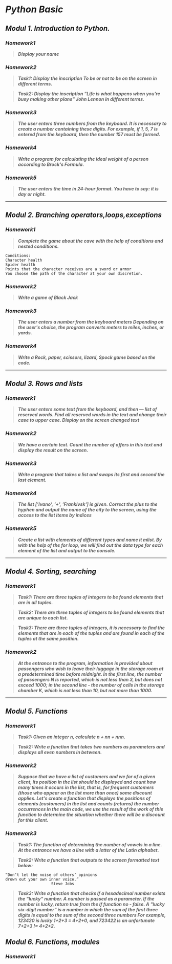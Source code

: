 # ___Python Basic___
## ___Modul 1. Introduction to Python.___
### ___Homework1___ 
>___Display your name___
### ___Homework2___
>___Task1: Display the inscription To be or not to be on the screen
in different terms.___

>___Task2: Display the inscription "Life is what happens when
you're busy making other plans" John Lennon in different
terms.___
### ___Homework3___
>___The user enters three numbers from the keyboard. It is necessary 
to create a number containing these digits. For example,
if 1, 5, 7 is entered from the keyboard, then the number 157 must be formed.___
### ___Homework4___
>___Write a program for calculating the ideal weight of a person according to Brock's Formula.___
### ___Homework5___
>___The user enters the time in 24-hour format.
You have to say: it is day or night.___
____
## ___Modul 2. Branching operators,loops,exceptions___
### ___Homework1___
>___Complete the game about the cave with the help of conditions and nested conditions.___
```
Conditions:
Character health
Spider health
Points that the character receives are a sword or armor
You choose the path of the character at your own discretion.
```
### ___Homework2___
>___Write a game of Black Jack___
### ___Homework3___
>___The user enters a number from the keyboard
meters Depending on the user's choice, the program
converts meters to miles, inches, or yards.___
### ___Homework4___
>___Write a Rock, paper, scissors, lizard, Spock game based on the code.___
____
## ___Modul 3. Rows and lists___
### ___Homework1___
>___The user enters some text from the keyboard, and then —
list of reserved words. Find all reserved words in the text and change their case to upper case. Display on the screen
changed text___
### ___Homework2___
>___We have a certain text. Count the number of offers in
this text and display the result on the screen.___
### ___Homework3___
>___Write a program that takes a list and swaps its first and second
the last element.___
### ___Homework4___
>___The list ['Ivano', '+', 'Frankivsk'] is given. Correct the plus to the hyphen and output
the name of the city to the screen, using the access to the list items by
indices___
### ___Homework5___
>___Create a list with elements of different types and name it mlist. By
with the help of the for loop, we will find out the data type for each element of the list and
output to the console.___
____
## ___Modul 4. Sorting, searching___
### ___Homework1___
>___Task1: There are three tuples of integers to be found
elements that are in all tuples.___

>___Task2: There are three tuples of integers to be found
elements that are unique to each list.___

>___Task3: There are three tuples of integers, it is necessary to find the elements that are in each of the tuples and are found
in each of the tuples at the same position.___
### ___Homework2___
>___At the entrance to the program, information is provided about passengers who wish to leave their luggage in the storage room at a predetermined time before midnight. In the first line, the number of passengers N is reported, which is not less than 3, but does not exceed 1000; in the second line - the number of cells in the storage chamber K, which is not less than 10, but not more than 1000.___
____
## ___Modul 5. Functions___
### ___Homework1___
>___Task1: Given an integer n, calculate n + nn + nnn.___

>___Task2: Write a function that takes two numbers as parameters
and displays all even numbers in between.___
### ___Homework2___
>___Suppose that we have a list of customers and we for
of a given client, its position in the list should be displayed
and count how many times it occurs in the list,
that is, for frequent customers (those who appear on the list
more than once) some discount applies.
Let's create a function that displays the positions of elements
(customers) in the list and counts (returns) the number
occurrences
In the main code, we use the result of the work
of this function to determine the situation whether there will be a discount for
this client.___
### ___Homework3___
>___Task1: The function of determining the number of vowels in a line.
At the entrance we have a line with a letter of the Latin alphabet.___

>___Task2: Write a function that outputs to the screen
formatted text below:___
```
“Don’t let the noise of others’ opinions
drown out your own inner voice.”
                    Steve Jobs
```

>___Task3: Write a function that checks if a hexadecimal number exists
the "lucky" number. A number is passed as a parameter.
If the number is lucky, return true from the if function
no - false.
A "lucky six-digit number" is a number in which
the sum of the first three digits is equal to the sum of the second three
numbers For example, 123420 is lucky 1+2+3 = 4+2+0, and
723422 is an unfortunate 7+2+3 != 4+2+2.___
## ___Modul 6. Functions, modules___
### ___Homework1___

